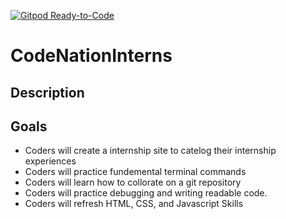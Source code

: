 [![Gitpod Ready-to-Code](https://img.shields.io/badge/Gitpod-Ready--to--Code-blue?logo=gitpod)](https://gitpod.io/#https://github.com/itscodenation/CodeNationInterns) 

# CodeNationInterns

## Description

## Goals
* Coders will create a internship site to catelog their internship experiences
* Coders will practice fundemental terminal commands
* Coders will learn how to collorate on a git repository
* Coders will practice debugging and writing readable code.
* Coders will refresh HTML, CSS, and Javascript Skills

